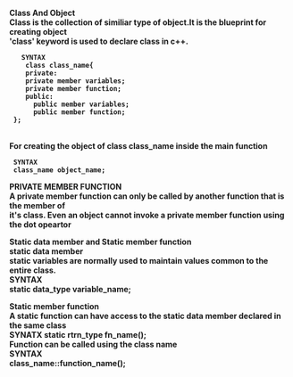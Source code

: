 <b>Class And Object<b><br>
Class is the collection of similiar type of object.It is the blueprint for creating object<br>
'class' keyword is used to declare class in c++. <br>

       SYNTAX
        class class_name{ 
        private:   
        private member variables; 
        private member function; 
        public:   
          public member variables; 
          public member function;  
     };
   <br>
   For creating the object of class class_name inside the main function<br>

     SYNTAX
     class_name object_name;

<b>PRIVATE MEMBER FUNCTION<b> <br>
A private member function can only be called by another function that is the member of<br>
it's class. Even an object cannot invoke a private member function using the dot opeartor

<b>Static data member and Static member function<b><br>
     <b>static data member<b><br>
     static variables are normally used to maintain values common to the entire class.<br>
          SYNTAX  
          static data_type variable_name; <br>

 <b>Static member function<b> <br>
         A static function can have access to the static data member declared in the same class <br>
            SYNATX
              static rtrn_type fn_name(); <br>
               Function can be called using the class name<br>
          SYNTAX <br>
             class_name::function_name(); <br>



